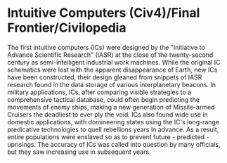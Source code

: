 # Intuitive Computers (Civ4)/Final Frontier/Civilopedia

The first intuitive computers (ICs) were designed by the "Initiative to Advance Scientific Research" (IASR) at the close of the twenty-second century as semi-intelligent industrial work machines. While the original IC schematics were lost with the apparent disappearance of Earth, new ICs have been constructed, their design gleaned from snippets of IASR research found in the data storage of various interplanetary beacons. In military applications, ICs, after comparing visible strategies to a comprehensive tactical database, could often begin predicting the movements of enemy ships, making a new generation of Missile-armed Cruisers the deadliest to ever ply the void. ICs also found wide use in domestic applications, with domineering states using the IC's long-range predicative technologies to quell rebellions years in advance. As a result, entire populations were enslaved so as to prevent future - predicted - uprisings. The accuracy of ICs was called into question by many officials, but they saw increasing use in subsequent years.